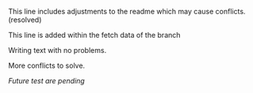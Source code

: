 This line includes adjustments to the readme which may cause conflicts. (resolved)

This line is added within the fetch data of the branch

Writing text with no problems.

More conflicts to solve.

*Future test are pending*